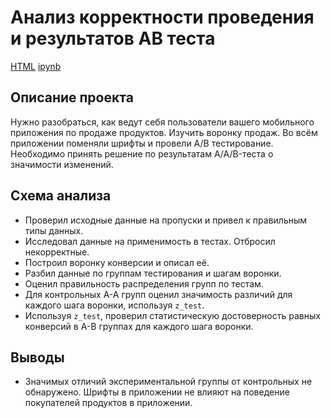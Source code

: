 # Анализ корректности проведения и результатов АВ теста

[HTML](https://github.com/markegoldberg/yandex-studies-projects/blob/main/Research%20of%20the%20public%20catering%20market%20in%20Moscow/pr9_html.html)     [ipynb](https://github.com/markegoldberg/yandex-studies-projects/blob/main/Research%20of%20the%20public%20catering%20market%20in%20Moscow/pr9_catering_moscow.ipynb)

## Описание проекта

Нужно разобраться, как ведут себя пользователи вашего мобильного приложения по продаже продуктов. Изучить воронку продаж.
Во всём приложении поменяли шрифты и провели А/В тестирование. Необходимо принять решение по результатам A/A/B-теста о значимости изменений.

## Схема анализа

- Проверил исходные данные на пропуски и привел к правильным типы данных.
- Исследовал данные на применимость в тестах. Отбросил некорректные.
- Построил воронку конверсии и описал её.
- Разбил данные по группам тестирования и шагам воронки.
- Оценил правильность распределения групп по тестам.
- Для контрольных А-А групп оценил значимость различий для каждого шага воронки, используя `z_test`.
- Используя `z_test`, проверил статистическую достоверность равных конверсий в A-B группах для каждого шага воронки.

## Выводы

- Значимых отличий экспериментальной группы от контрольных не обнаружено. Шрифты в приложении не влияют на поведение покупателей продуктов в приложении.

